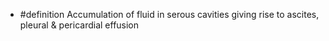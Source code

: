 - #definition Accumulation of fluid in serous cavities giving rise to ascites, pleural & pericardial effusion